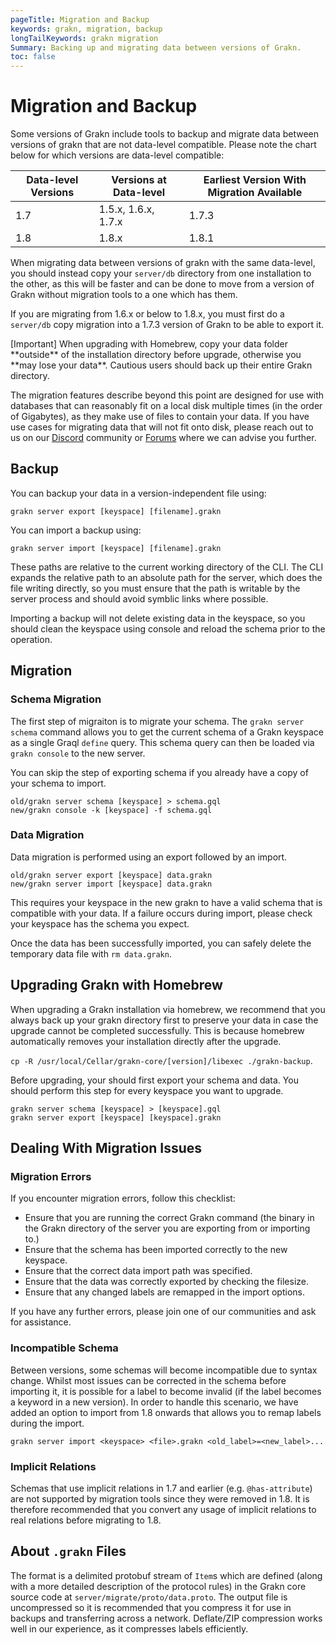 ```yaml
---
pageTitle: Migration and Backup
keywords: grakn, migration, backup
longTailKeywords: grakn migration
Summary: Backing up and migrating data between versions of Grakn.
toc: false
---
```


# Migration and Backup

Some versions of Grakn include tools to backup and migrate data between versions of grakn that are not data-level compatible. Please note the chart below for which versions are data-level compatible:

| Data-level Versions | Versions at Data-level | Earliest Version With Migration Available |
| ------------------- | ---------------------- | ----------------------------------------- |
| 1.7                 | 1.5.x, 1.6.x, 1.7.x    | 1.7.3                                     |
| 1.8                 | 1.8.x                  | 1.8.1                                     |

When migrating data between versions of grakn with the same data-level, you should instead copy your `server/db` directory from one installation to the other, as this will be faster and can be done to move from a version of Grakn without migration tools to a one which has them.

If you are migrating from 1.6.x or below to 1.8.x, you must first do a `server/db` copy migration into a 1.7.3 version of Grakn to be able to export it.

<div class="note">
[Important]
When upgrading with Homebrew, copy your data folder **outside** of the installation directory before upgrade, otherwise you **may lose your data**. Cautious users should back up their entire Grakn directory.
</div>

The migration features describe beyond this point are designed for use with databases that can reasonably fit on a local disk multiple times (in the order of Gigabytes), as they make use of files to contain your data. If you have use cases for migrating data that will not fit onto disk, please reach out to us on our [Discord](https://discord.com/invite/graknlabs) community or [Forums](https://discuss.grakn.ai/) where we can advise you further.

## Backup

You can backup your data in a version-independent file using:

```
grakn server export [keyspace] [filename].grakn
```

You can import a backup using:

```
grakn server import [keyspace] [filename].grakn
```

These paths are relative to the current working directory of the CLI. The CLI expands the relative path to an absolute path for the server, which does the file writing directly, so you must ensure that the path is writable by the server process and should avoid symblic links where possible.

Importing a backup will not delete existing data in the keyspace, so you should clean the keyspace using console and reload the schema prior to the operation.

## Migration

### Schema Migration

The first step of migraiton is to migrate your schema. The  `grakn server schema` command allows you to get the current schema of a Grakn keyspace as a single Graql `define` query. This schema query can then be loaded via `grakn console` to the new server.

You can skip the step of exporting schema if you already have a copy of your schema to import.

```
old/grakn server schema [keyspace] > schema.gql
new/grakn console -k [keyspace] -f schema.gql
```

### Data Migration

Data migration is performed using an export followed by an import.

```
old/grakn server export [keyspace] data.grakn
new/grakn server import [keyspace] data.grakn
```

This requires your keyspace in the new grakn to have a valid schema that is compatible with your data. If a failure occurs during import, please check your keyspace has the schema you expect.

Once the data has been successfully imported, you can safely delete the temporary data file with `rm data.grakn`.

## Upgrading Grakn with Homebrew

When upgrading a Grakn installation via homebrew, we recommend that you always back up your grakn directory first to preserve your data in case the upgrade cannot be completed successfully. This is because homebrew automatically removes your installation directly after the upgrade.

`cp -R /usr/local/Cellar/grakn-core/[version]/libexec ./grakn-backup`.

Before upgrading, your should first export your schema and data. You should perform this step for every keyspace you want to upgrade.

```
grakn server schema [keyspace] > [keyspace].gql
grakn server export [keyspace] [keyspace].grakn
```

## Dealing With Migration Issues

### Migration Errors

If you encounter migration errors, follow this checklist:

* Ensure that you are running the correct Grakn command (the binary in the Grakn directory of the server you are exporting from or importing to.)
* Ensure that the schema has been imported correctly to the new keyspace.
* Ensure that the correct data import path was specified.
* Ensure that the data was correctly exported by checking the filesize.
* Ensure that any changed labels are remapped in the import options.

If you have any further errors, please join one of our communities and ask for assistance.

### Incompatible Schema

Between versions, some schemas will become incompatible due to syntax change. Whilst most issues can be corrected in the schema before importing it, it is possible for a label to become invalid (if the label becomes a keyword in a new version). In order to handle this scenario, we have added an option to import from 1.8 onwards that allows you to remap labels during the import.

```
grakn server import <keyspace> <file>.grakn <old_label>=<new_label>...
```

### Implicit Relations

Schemas that use implicit relations in 1.7 and earlier (e.g. `@has-attribute`) are not supported by migration tools since they were removed in 1.8. It is therefore recommended that you convert any usage of implicit relations to real relations before migrating to 1.8.

## About `.grakn` Files

The format is a delimited protobuf stream of `Item`s which are defined (along with a more detailed description of the protocol rules) in the Grakn core source code at `server/migrate/proto/data.proto`. The output file is uncompressed so it is recommended that you compress it for use in backups and transferring across a network. Deflate/ZIP compression works well in our experience, as it compresses labels efficiently.
